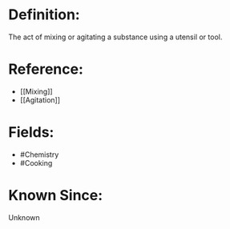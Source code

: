 

# Definition:
The act of mixing or agitating a substance using a utensil or tool.

# Reference:
- [[Mixing]]
- [[Agitation]]

# Fields: 
- #Chemistry
- #Cooking

# Known Since:
Unknown

